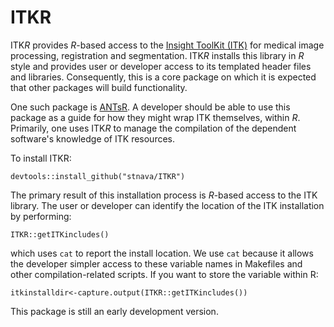 # ITKR

ITK*R* provides *R*-based access to the [Insight ToolKit (ITK)](www.itk.org) for medical image processing, registration and segmentation.  ITK*R* installs this library in *R* style and provides user or developer access to its templated header files and libraries.  Consequently, this is a core package on which it is expected that other packages will build functionality.

One such package is [ANTsR](https://github.com/stnava/ANTsRCran/tree/noitk). A developer should be able to use this package as a guide for how they might wrap ITK themselves, within *R*.  Primarily, one uses ITK*R* to manage the compilation of the dependent software's knowledge of ITK resources.

To install ITKR:
```
devtools::install_github("stnava/ITKR")
```
The primary result of this installation process is *R*-based access to the ITK library.  The user or developer can identify the location of the ITK installation by performing:
```
ITKR::getITKincludes()
```
which uses `cat` to report the install location.  We use `cat` because it allows the developer simpler access to these variable names in Makefiles and other compilation-related scripts.  If you want to store the variable within R:
```
itkinstalldir<-capture.output(ITKR::getITKincludes())
```
This package is still an early development version.
